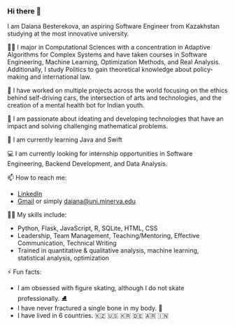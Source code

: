 ### Hi there 👋

<!--
**daiana-besterekova/daiana-besterekova** is a ✨ _special_ ✨ repository because its `README.md` (this file) appears on your GitHub profile.

Here are some ideas to get you started:

- 🔭 I’m currently working on ...
- 🌱 I’m currently learning ...
- 👯 I’m looking to collaborate on ...
- 🤔 I’m looking for help with ...
- 💬 Ask me about ...
- 📫 How to reach me: ...
- 😄 Pronouns: ...
- ⚡ Fun fact: ...
-->

I am Daiana Besterekova, an aspiring Software Engineer from Kazakhstan studying at the most innovative university.

👩‍🏫 I major in Computational Sciences with a concentration in Adaptive Algorithms for Complex Systems and have taken courses in Software Engineering, Machine Learning, Optimization Methods, and Real Analysis. Additionally, I study Politics to gain theoretical knowledge about policy-making and international law.

💼 I have worked on multiple projects across the world focusing on the ethics behind self-driving cars, the intersection of arts and technologies, and the creation of a mental health bot for Indian youth.

🤩 I am passionate about ideating and developing technologies that have an impact and solving challenging mathematical problems.

🌱 I am currently learning Java and Swift 

💻 I am currently looking for internship opportunities in Software Engineering, Backend Development, and Data Analysis.

📫 How to reach me:
* [LinkedIn](https://www.linkedin.com/in/daiana-besterekova-7871a11a5/)
* [Gmail](link) or simply daiana@uni.minerva.edu

🧚‍♀️ My skills include:
* Python, Flask, JavaScript, R, SQLite, HTML, CSS
* Leadership, Team Management, Teaching/Mentoring, Effective Communication, Technical Writing
* Trained in quantitative & qualitative analysis, machine learning, statistical analysis, optimization

⚡ Fun facts:
* I am obsessed with figure skating, although I do not skate professionally. ⛸️
* I have never fractured a single bone in my body. 🩻
* I have lived in 6 countries. 🇰🇿 🇺🇸 🇰🇷 🇩🇪 🇦🇷 🇮🇳
